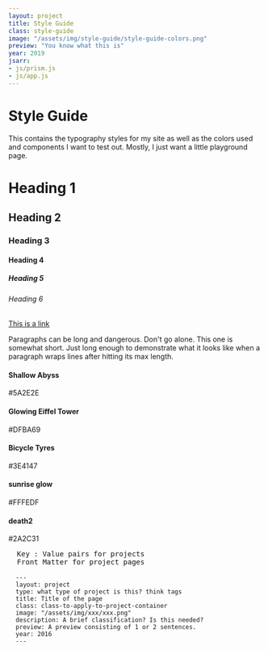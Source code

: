 ```yaml
---
layout: project
title: Style Guide
class: style-guide
image: "/assets/img/style-guide/style-guide-colors.png"
preview: "You know what this is"
year: 2019
jsarr: 
- js/prism.js
- js/app.js
---
```


# Style Guide

This contains the typography styles for my site as well as the colors used and components I want to test out. Mostly, I just want a little playground page.

# Heading 1
## Heading 2
### Heading 3
#### Heading 4
##### Heading 5
###### Heading 6

[This is a link](/style-guide.md)

Paragraphs can be long and dangerous. Don't go alone. This one is somewhat short. Just long enough 
to demonstrate what it looks like when a paragraph wraps lines after hitting its max length.

<div id="site-colors" class="site-colors">
  <div class="style-guide-color brand-primary">
    <h4 class="color-name">Shallow Abyss</h4>
    <p class="color-hex">#5A2E2E</p>
  </div>
  <div class="style-guide-color brand-secondary">
    <h4 class="color-name">Glowing Eiffel Tower</h4>
    <p class="color-hex">#DFBA69</p>
  </div>
  <div class="style-guide-color brand-third">
    <h4 class="color-name">Bicycle Tyres</h4>
    <p class="color-hex">#3E4147</p>
  </div>
  <div class="style-guide-color brand-fourth">
    <h4 class="color-name">sunrise glow</h4>
    <p class="color-hex">#FFFEDF</p>
  </div>
  <div class="style-guide-color brand-dark-accent">
    <h4 class="color-name">death2</h4>
    <p class="color-hex">#2A2C31</p>
  </div>
</div>



<pre>
  Key : Value pairs for projects
  Front Matter for project pages
  <code class="language-css">
  ---
  layout: project
  type: what type of project is this? think tags
  title: Title of the page
  class: class-to-apply-to-project-container
  image: "/assets/img/xxx/xxx.png"
  description: A brief classification? Is this needed?
  preview: A preview consisting of 1 or 2 sentences.
  year: 2016
  ---
  </code>
</pre>